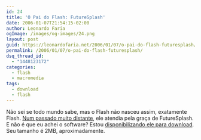 ```yaml
---
id: 24
title: 'O Pai do Flash: FutureSplash'
date: 2006-01-07T21:54:15-02:00
author: Leonardo Faria
ogImage: /images/og-images/24.png
layout: post
guid: https://leonardofaria.net/2006/01/07/o-pai-do-flash-futuresplash/
permalink: /2006/01/07/o-pai-do-flash-futuresplash/
dsq_thread_id:
  - "1448123172"
categories:
  - flash
  - macromedia
tags:
  - download
  - flash
---
```

Não sei se todo mundo sabe, mas o Flash não nasceu assim, exatamente Flash. [Num passado muito distante](http://www.macromedia.com/macromedia/events/john_gay/page04.html), ele atendia pela graça de FutureSplash. E não é que eu achei o software? Estou [disponibilizando ele para download](http://www.leonardofaria.net/pub/fltrial.exe). Seu tamanho é 2MB, aproximadamente.

